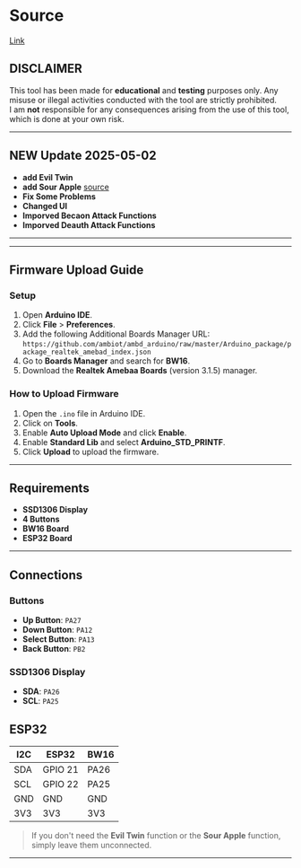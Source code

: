 # Source
[Link](https://github.com/tesa-klebeband/RTL8720dn-Deauther)
## DISCLAIMER

This tool has been made for **educational** and **testing** purposes only. Any misuse or illegal activities conducted with the tool are strictly prohibited.  
I am **not** responsible for any consequences arising from the use of this tool, which is done at your own risk.

---
## NEW Update 2025-05-02
- **add Evil Twin**
- **add Sour Apple** [source](https://github.com/ckcr4lyf/EvilAppleJuice-ESP32/blob/master/src/EvilAppleJuice-ESP32-INO/EvilAppleJuice-ESP32-INO.ino)
- **Fix Some Problems**
- **Changed UI**
- **Imporved Becaon Attack Functions**
- **Imporved Deauth Attack Functions**
---
---
## Firmware Upload Guide

### Setup
1. Open **Arduino IDE**.
2. Click **File** > **Preferences**.
3. Add the following Additional Boards Manager URL:  
   `https://github.com/ambiot/ambd_arduino/raw/master/Arduino_package/package_realtek_amebad_index.json`
4. Go to **Boards Manager** and search for **BW16**.
5. Download the **Realtek Amebaa Boards** (version 3.1.5) manager.

### How to Upload Firmware
1. Open the `.ino` file in Arduino IDE.
2. Click on **Tools**.
3. Enable **Auto Upload Mode** and click **Enable**.
4. Enable **Standard Lib** and select **Arduino_STD_PRINTF**.
5. Click **Upload** to upload the firmware.

---

## Requirements

- **SSD1306 Display**
- **4 Buttons**
- **BW16 Board**
- **ESP32 Board**
---

## Connections

### Buttons
- **Up Button**: `PA27`
- **Down Button**: `PA12`
- **Select Button**: `PA13`
- **Back Button**: `PB2`

### SSD1306 Display
- **SDA**: `PA26`
- **SCL**: `PA25`
## ESP32
| I2C  | ESP32          | BW16      |
|------|----------------|-----------|
| SDA  | GPIO 21        | PA26      |
| SCL  | GPIO 22        | PA25      |
| GND  | GND            | GND       |
| 3V3  | 3V3            | 3V3       |
> If you don't need the **Evil Twin** function or the **Sour Apple** function,  
> simply leave them unconnected.
---
